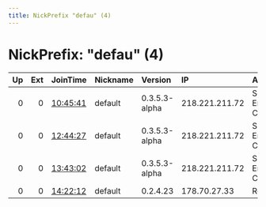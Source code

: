 ```yaml
---
title: NickPrefix "defau" (4)
---
```


# NickPrefix: "defau" (4)

|   Up |   Ext | JoinTime                                                                                            | Nickname   | Version       | IP             | AS                               | CC   |   ORp |   Dirp | OS      | Contact   |   eFamMembers |
|-----:|------:|:----------------------------------------------------------------------------------------------------|:-----------|:--------------|:---------------|:---------------------------------|:-----|------:|-------:|:--------|:----------|--------------:|
|    0 |     0 | [10:45:41](https://metrics.torproject.org/rs.html#details/6E97016EBDA9BA3F0C1412C1F45989AA4166FF40) | default    | 0.3.5.3-alpha | 218.221.211.72 | So-net Entertainment Corporation | jp   | 42958 |      0 | Windows | None      |             1 |
|    0 |     0 | [12:44:27](https://metrics.torproject.org/rs.html#details/69233203309DEF1C48596866CC40B7E107724D39) | default    | 0.3.5.3-alpha | 218.221.211.72 | So-net Entertainment Corporation | jp   | 42958 |      0 | Windows | None      |             1 |
|    0 |     0 | [13:43:02](https://metrics.torproject.org/rs.html#details/7BB084085BAF954172D8FAFD6556765C92E8703C) | default    | 0.3.5.3-alpha | 218.221.211.72 | So-net Entertainment Corporation | jp   | 42958 |      0 | Windows | None      |             1 |
|    0 |     0 | [14:22:12](https://metrics.torproject.org/rs.html#details/AE2B94BDE69498753B6446186067784853DCC294) | default    | 0.2.4.23      | 178.70.27.33   | Rostelecom                       | ru   |   443 |   9030 | Windows | None      |             1 |
